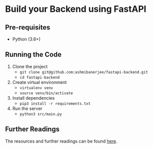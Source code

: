 # Build your Backend using FastAPI

## Pre-requisites
* Python (3.6+)

## Running the Code

1. Clone the project
   * `git clone git@github.com:ashmibanerjee/fastapi-backend.git`
   * `cd fastapi-backend`
2. Create virtual environment
   * `virtualenv venv`
   * `source venv/bin/activate`
3. Install dependencies 
   * `pip3 install -r requirements.txt`
4. Run the server
   * `python3 src/main.py`
   

## Further Readings

The resources and further readings can be found [here](https://gist.github.com/ashmibanerjee/749e7dbf5f9eefa56337a55342234720).
